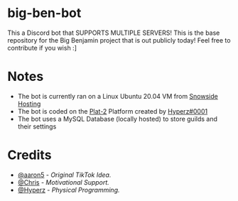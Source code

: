 # big-ben-bot
This a Discord bot that SUPPORTS MULTIPLE SERVERS! This is the base repository for the Big Benjamin project that is out publicly today! Feel free to contribute if you wish :]

# Notes

- The bot is currently ran on a Linux Ubuntu 20.04 VM from [Snowside Hosting](https://snowsidehosting.com/)
- The bot is coded on the [Plat-2](https://docs.hyperz.dev/c/knowledgebase/plat2) Platform created by [Hyperz#0001](https://hyperz.dev/discord)
- The bot uses a MySQL Database (locally hosted) to store guilds and their settings

# Credits

- [@aaron5](https://www.tiktok.com/@aaronr5?lang=en) - *Original TikTok Idea.*
- [@Chris](https://twitter.com/groddy12) - *Motivational Support.*
- [@Hyperz](https://hyperz.dev/) - *Physical Programming.*
